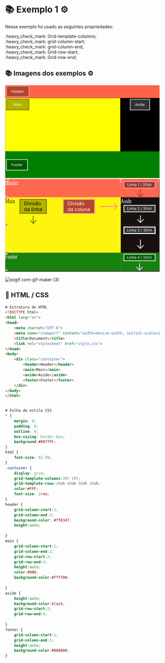 # :books: Exemplo 1 :gear:

<p>Nesse exemplo foi usado as seguintes propriedades:</p>
<p>    
    :heavy_check_mark: Grid-template-columns;<br>
    :heavy_check_mark: grid-column-start;<br>
    :heavy_check_mark: grid-column-end;<br>
    :heavy_check_mark: Grid-row-start;<br>
    :heavy_check_mark: Grid-row-end;<br>       
</p>

## :books: Imagens dos exemplos :gear:

<img alt="container" src="./../img/img-2.png">

<img alt="container" src="./../img/img-2.1.png">

![ezgif com-gif-maker (3)](https://github.com/FabioFlorencio/Grid-CSS/assets/78650091/69751164-0009-469d-8007-bba5b6b552d2)



## :mag_right: HTML / CSS


```html
# Estrutura do HTML
<!DOCTYPE html>
<html lang="en">
<head>
    <meta charset="UTF-8">
    <meta name="viewport" content="width=device-width, initial-scale=1.0">
    <title>Document</title>
    <link rel="stylesheet" href="style.css">
</head>
<body>
    <div class="container">
        <header>Header</header>
        <main>Main</main>
        <aside>Aside</aside>
        <footer>Footer</footer>
    </div>
</body>
</html>       
	
```

```css
# Folha de estilo CSS
* {
    margin: 0;
    padding: 0;
    outline: 0;
    box-sizing: border-box;
    background:#0077FF;    
}
html {
    font-size: 62.5%;
}
.container {
    display: grid;    
    grid-template-columns:3fr 1fr;
    grid-template-rows:20vh 40vh 30vh 10vh;          
    color:#FFF;    
    font-size: 2rem;
}
header {
    grid-column-start:1;
    grid-column-end:3;
    background-color: #ff6347;
    height:auto;   
    
}
main {
    grid-column-start:1;
    grid-column-end:2;
    grid-row-start:2;
    grid-row-end:4;
    height:auto;  
    color:#000;    
    background-color:#ffff00;
    
}
aside {
    height:auto;
    background-color:black;    
    grid-row-start:2;
    grid-row-end:4;

}
footer {
    grid-column-start:1;
    grid-column-end:3;
    height:auto;
    background-color:#008000;
}   	
```